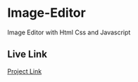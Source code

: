 # Image-Editor
Image Editor with Html Css and Javascript
## Live Link
[Project Link](https://679b407df0f7d49c206f8799--frabjous-platypus-7668e8.netlify.app/)
